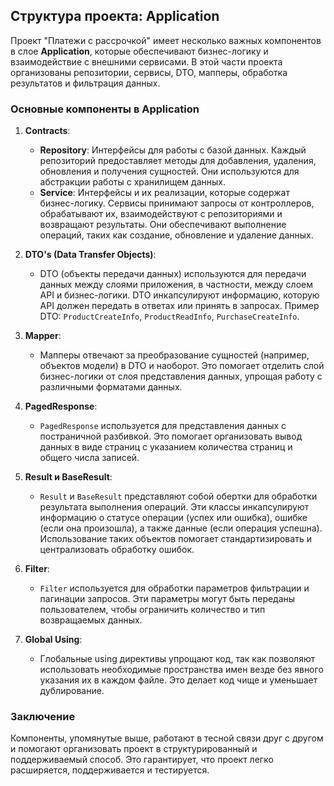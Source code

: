 ## Структура проекта: Application

Проект "Платежи с рассрочкой" имеет несколько важных компонентов в слое **Application**, которые обеспечивают бизнес-логику и взаимодействие с внешними сервисами. В этой части проекта организованы репозитории, сервисы, DTO, мапперы, обработка результатов и фильтрация данных.

### Основные компоненты в Application

1. **Contracts**:
    - **Repository**: Интерфейсы для работы с базой данных. Каждый репозиторий предоставляет методы для добавления, удаления, обновления и получения сущностей. Они используются для абстракции работы с хранилищем данных.
    - **Service**: Интерфейсы и их реализации, которые содержат бизнес-логику. Сервисы принимают запросы от контроллеров, обрабатывают их, взаимодействуют с репозиториями и возвращают результаты. Они обеспечивают выполнение операций, таких как создание, обновление и удаление данных.

2. **DTO's (Data Transfer Objects)**:
    - DTO (объекты передачи данных) используются для передачи данных между слоями приложения, в частности, между слоем API и бизнес-логики. DTO инкапсулируют информацию, которую API должен передать в ответах или принять в запросах. Пример DTO: `ProductCreateInfo`, `ProductReadInfo`, `PurchaseCreateInfo`.

3. **Mapper**:
    - Мапперы отвечают за преобразование сущностей (например, объектов модели) в DTO и наоборот. Это помогает отделить слой бизнес-логики от слоя представления данных, упрощая работу с различными форматами данных.

4. **PagedResponse**:
    - `PagedResponse` используется для представления данных с постраничной разбивкой. Это помогает организовать вывод данных в виде страниц с указанием количества страниц и общего числа записей.

5. **Result и BaseResult**:
    - `Result` и `BaseResult` представляют собой обертки для обработки результата выполнения операций. Эти классы инкапсулируют информацию о статусе операции (успех или ошибка), ошибке (если она произошла), а также данные (если операция успешна). Использование таких объектов помогает стандартизировать и централизовать обработку ошибок.

6. **Filter**:
    - `Filter` используется для обработки параметров фильтрации и пагинации запросов. Эти параметры могут быть переданы пользователем, чтобы ограничить количество и тип возвращаемых данных.

7. **Global Using**:
    - Глобальные using директивы упрощают код, так как позволяют использовать необходимые пространства имен везде без явного указания их в каждом файле. Это делает код чище и уменьшает дублирование.

### Заключение

Компоненты, упомянутые выше, работают в тесной связи друг с другом и помогают организовать проект в структурированный и поддерживаемый способ. Это гарантирует, что проект легко расширяется, поддерживается и тестируется.
